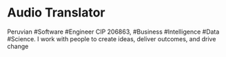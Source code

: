 # Audio Translator

Peruvian #Software #Engineer CIP 206863, #Business #Intelligence #Data #Science. I work with people to create ideas, deliver outcomes, and drive change